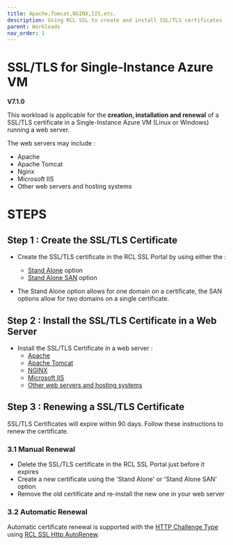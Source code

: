 ```yaml
---
title: Apache,Tomcat,NGINX,IIS,etc. 
description: Using RCL SSL to create and install SSL/TLS certificates
parent: Workloads
nav_order: 1
---
```


# SSL/TLS for Single-Instance Azure VM 
**V7.1.0**

This workload is applicable for the **creation, installation and renewal** of a SSL/TLS certificate in a Single-Instance Azure VM (Linux or Windows) running a web server.

The web servers may include : 

 - Apache
 - Apache Tomcat
 - Nginx
 - Microsoft IIS
 - Other web servers and hosting systems

# STEPS

## Step 1 : Create the SSL/TLS Certificate

- Create the SSL/TLS certificate in the RCL SSL Portal by using either the :
    - [Stand Alone](../portal/stand-alone.md) option
    - [Stand Alone SAN](../portal/stand-alone-san.md) option

- The Stand Alone option allows for one domain on a certificate, the SAN options allow for two domains on a single certificate.

## Step 2 : Install the SSL/TLS Certificate in a Web Server

- Install the SSL/TLS Certificate in a web server :
    - [Apache](../installations/apache.md)
    - [Apache Tomcat](../installations/apache-tomcat.md)
    - [NGINX](../installations/nginx.md)
    - [Microsoft IIS](../installations/iis.md)
    - [Other web servers and hosting systems](../installations/web-servers.md)

## Step 3 : Renewing a SSL/TLS Certificate

SSL/TLS Certificates will expire within 90 days. Follow these instructions to renew the certificate.

### 3.1 Manual Renewal

- Delete the SSL/TLS certificate in the RCL SSL Portal just before it expires
- Create a new certificate using the 'Stand Alone' or 'Stand Alone SAN' option
- Remove the old certificate and re-install the new one in your web server

### 3.2 Automatic Renewal

Automatic certificate renewal is supported with the [HTTP Challenge Type](../portal/stand-alone.md#completing-the-http-challenge) using [RCL SSL Http AutoRenew](../httpautorenew/httpautorenew.md). 


